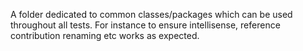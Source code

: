 A folder dedicated to common classes/packages which can be used throughout all tests.
For instance to ensure intellisense, reference contribution renaming etc works as expected.